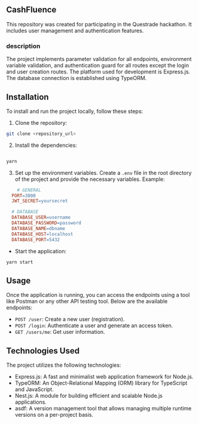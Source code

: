 ## CashFluence
This repository was created for participating in the Questrade hackathon. It includes user management and authentication features.

### description
The project implements parameter validation for all endpoints, environment variable validation, and authentication guard for all routes except the login and user creation routes. The platform used for development is Express.js. The database connection is established using TypeORM.

## Installation
To install and run the project locally, follow these steps:
1. Clone the repository:
```bash
git clone <repository_url>
```

2. Install the dependencies:
```bash

yarn

```

3. Set up the environment variables. Create a `.env` file in the root directory of the project and provide the necessary variables. Example:

```makefile
	# GENERAL
  PORT=3000
  JWT_SECRET=yoursecret

  # DATABASE
  DATABASE_USER=username
  DATABASE_PASSWORD=password
  DATABASE_NAME=dbname
  DATABASE_HOST=localhost
  DATABASE_PORT=5432
```

- Start the application:
```bash
yarn start
```

  
## Usage
Once the application is running, you can access the endpoints using a tool like Postman or any other API testing tool. Below are the available endpoints:
- `POST /user`: Create a new user (registration).
- `POST /login`: Authenticate a user and generate an access token.
- `GET /users/me`: Get user information.

## Technologies Used
The project utilizes the following technologies:
- Express.js: A fast and minimalist web application framework for Node.js.
- TypeORM: An Object-Relational Mapping (ORM) library for TypeScript and JavaScript.
- Nest.js: A module for building efficient and scalable Node.js applications.
- asdf: A version management tool that allows managing multiple runtime versions on a per-project basis.